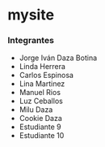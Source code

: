 # mysite
### Integrantes
- Jorge Iván Daza Botina
- Linda Herrera
- Carlos Espinosa
- Lina Martinez
- Manuel Rios
- Luz Ceballos
- Milu Daza
- Cookie Daza
- Estudiante 9
- Estudiante 10


